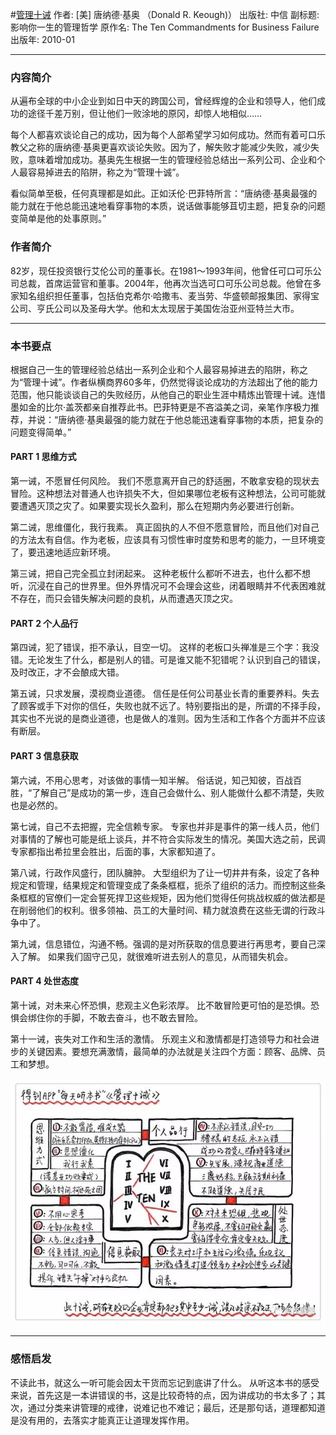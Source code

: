 #[管理十诫](https://book.douban.com/subject/4223249/)
作者: [美] 唐纳德·基奥 （Donald R. Keough)）
出版社: 中信
副标题: 影响你一生的管理哲学
原作名: The Ten Commandments for Business Failure
出版年: 2010-01
***
### 内容简介 
从遍布全球的中小企业到如日中天的跨国公司，曾经辉煌的企业和领导人，他们成功的途径千差万别，但让他们一败涂地的原冈，却惊人地相似……

每个人都喜欢谈论自己的成功，因为每个人部希望学习如何成功。然而有着可口乐教父之称的唐纳德·基奥更喜欢谈论失败。因为了，解失败才能减少失败，减少失败，意味着增加成功。基奥先生根据一生的管理经验总结出一系列公司、企业和个人最容易掉进去的陷阱，称之为“管理十诚”。

看似简单至极，任何真理都是如此。正如沃伦·巴菲特所言：“唐纳德·基奥最强的能力就在于他总能迅速地看穿事物的本质，说话做事能够苴切主题，把复杂的问题变简单是他的处事原则。”

### 作者简介 
82岁，现任投资银行艾伦公司的董事长。在1981～1993年间，他曾任可口可乐公司总裁，首席运营官和董事。2004年，他再次当选可口可乐公司总裁。他曾在多家知名组织担任董事，包括伯克希尔·哈撒韦、麦当劳、华盛顿邮报集团、家得宝公司、亨氏公司以及圣母大学。他和太太现居于美国佐治亚州亚特兰大市。

***
### 本书要点
根据自己一生的管理经验总结出一系列企业和个人最容易掉进去的陷阱，称之为“管理十诫”。作者纵横商界60多年，仍然觉得谈论成功的方法超出了他的能力范围，他只能谈谈自己的失败经历，从他自己的职业生涯中精炼出管理十诫。连惜墨如金的比尔·盖茨都亲自推荐此书。巴菲特更是不吝溢美之词，亲笔作序极力推荐，并说：“唐纳德·基奥最强的能力就在于他总能迅速看穿事物的本质，把复杂的问题变得简单。”

#### PART 1 思维方式
第一诫，不愿冒任何风险。
我们不愿意离开自己的舒适圈，不敢拿安稳的现状去冒险。这种想法对普通人也许损失不大，但如果哪位老板有这种想法，公司可能就要遭遇灭顶之灾了。如果要实现长久盈利，那么在短期内务必要进行创新。

第二诫，思维僵化，我行我素。
真正固执的人不但不愿意冒险，而且他们对自己的方法太有自信。作为老板，应该具有习惯性审时度势和思考的能力，一旦环境变了，要迅速地适应新环境。

第三诫，把自己完全孤立封闭起来。
这种老板什么都听不进去，也什么都不想听，沉浸在自己的世界里。但外界情况可不会理会这些，闭着眼睛并不代表困难就不存在，而只会错失解决问题的良机，从而遭遇灭顶之灾。

#### PART 2 个人品行
第四诫，犯了错误，拒不承认，目空一切。
这样的老板口头禅准是三个字：我没错。无论发生了什么，都是别人的错。可是谁又能不犯错呢？认识到自己的错误，及时改正，才不会酿成大错。

第五诫，只求发展，漠视商业道德。
信任是任何公司基业长青的重要养料。失去了顾客或手下对你的信任，失败也就不远了。特别要指出的是，所谓的不择手段，其实也不光说的是商业道德，也是做人的准则。因为生活和工作各个方面并不应该有断层。

#### PART 3 信息获取
第六诫，不用心思考，对该做的事情一知半解。
俗话说，知己知彼，百战百胜，“了解自己”是成功的第一步，连自己会做什么、别人能做什么都不清楚，失败也是必然的。

第七诫，自己不去把握，完全信赖专家。
专家也并非是事件的第一线人员，他们对事情的了解也可能是纸上谈兵，并不符合实际发生的情况。美国大选之前，民调专家都指出希拉里会胜出，后面的事，大家都知道了。

第八诫，行政作风盛行，团队臃肿。
大型组织为了让一切井井有条，设定了各种规定和管理，结果规定和管理变成了条条框框，扼杀了组织的活力。而控制这些条条框框的官僚们一定会誓死捍卫这些规矩，因为他们觉得任何挑战权威的做法都是在削弱他们的权利。很多领袖、员工的大量时间、精力就浪费在这些无谓的行政斗争中了。

第九诫，信息错位，沟通不畅。强调的是对所获取的信息要进行再思考，要自己深入了解。
如果我们固守己见，就很难听进去别人的意见，从而错失机会。

#### PART 4 处世态度
第十诫，对未来心怀恐惧，悲观主义色彩浓厚。
比不敢冒险更可怕的是恐惧。恐惧会绑住你的手脚，不敢去奋斗，也不敢去冒险。

第十一诫，丧失对工作和生活的激情。
乐观主义和激情都是打造领导力和社会进步的关键因素。要想充满激情，最简单的办法就是关注四个方面：顾客、品牌、员工和梦想。

![](./_image/2017-07-14-06-31-00.jpg)
***
### 感悟启发
不读此书，就这么一听可能会因太干货而忘记到底讲了什么。
从听这本书的感受来说，首先这是一本讲错误的书，这是比较奇特的点，因为讲成功的书太多了；其次，通过分类来讲管理的戒律，说难记也不难记；最后，还是那句话，道理都知道是没有用的，去落实才能真正让道理发挥作用。